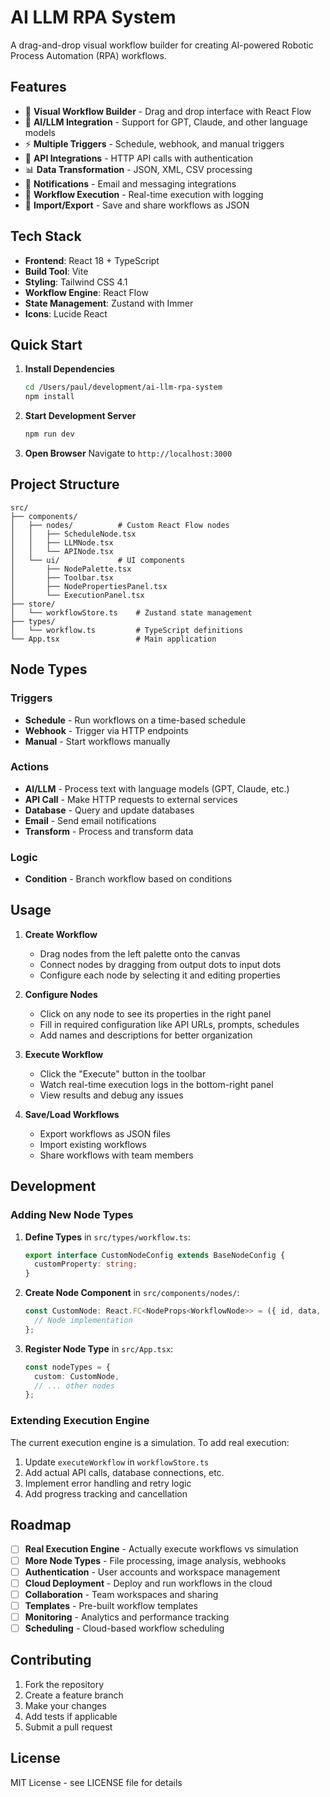 # AI LLM RPA System

A drag-and-drop visual workflow builder for creating AI-powered Robotic Process Automation (RPA) workflows.

## Features

- 🎯 **Visual Workflow Builder** - Drag and drop interface with React Flow
- 🤖 **AI/LLM Integration** - Support for GPT, Claude, and other language models  
- ⚡ **Multiple Triggers** - Schedule, webhook, and manual triggers
- 🔗 **API Integrations** - HTTP API calls with authentication
- 📊 **Data Transformation** - JSON, XML, CSV processing
- 📧 **Notifications** - Email and messaging integrations
- 🏃 **Workflow Execution** - Real-time execution with logging
- 💾 **Import/Export** - Save and share workflows as JSON

## Tech Stack

- **Frontend**: React 18 + TypeScript
- **Build Tool**: Vite
- **Styling**: Tailwind CSS 4.1
- **Workflow Engine**: React Flow
- **State Management**: Zustand with Immer
- **Icons**: Lucide React

## Quick Start

1. **Install Dependencies**
   ```bash
   cd /Users/paul/development/ai-llm-rpa-system
   npm install
   ```

2. **Start Development Server**
   ```bash
   npm run dev
   ```

3. **Open Browser**
   Navigate to `http://localhost:3000`

## Project Structure

```
src/
├── components/
│   ├── nodes/          # Custom React Flow nodes
│   │   ├── ScheduleNode.tsx
│   │   ├── LLMNode.tsx
│   │   └── APINode.tsx
│   └── ui/             # UI components
│       ├── NodePalette.tsx
│       ├── Toolbar.tsx
│       ├── NodePropertiesPanel.tsx
│       └── ExecutionPanel.tsx
├── store/
│   └── workflowStore.ts    # Zustand state management
├── types/
│   └── workflow.ts         # TypeScript definitions
└── App.tsx                 # Main application
```

## Node Types

### Triggers
- **Schedule** - Run workflows on a time-based schedule
- **Webhook** - Trigger via HTTP endpoints
- **Manual** - Start workflows manually

### Actions  
- **AI/LLM** - Process text with language models (GPT, Claude, etc.)
- **API Call** - Make HTTP requests to external services
- **Database** - Query and update databases
- **Email** - Send email notifications
- **Transform** - Process and transform data

### Logic
- **Condition** - Branch workflow based on conditions

## Usage

1. **Create Workflow**
   - Drag nodes from the left palette onto the canvas
   - Connect nodes by dragging from output dots to input dots
   - Configure each node by selecting it and editing properties

2. **Configure Nodes**
   - Click on any node to see its properties in the right panel
   - Fill in required configuration like API URLs, prompts, schedules
   - Add names and descriptions for better organization

3. **Execute Workflow**
   - Click the "Execute" button in the toolbar
   - Watch real-time execution logs in the bottom-right panel
   - View results and debug any issues

4. **Save/Load Workflows**
   - Export workflows as JSON files
   - Import existing workflows
   - Share workflows with team members

## Development

### Adding New Node Types

1. **Define Types** in `src/types/workflow.ts`:
   ```typescript
   export interface CustomNodeConfig extends BaseNodeConfig {
     customProperty: string;
   }
   ```

2. **Create Node Component** in `src/components/nodes/`:
   ```typescript
   const CustomNode: React.FC<NodeProps<WorkflowNode>> = ({ id, data, selected }) => {
     // Node implementation
   };
   ```

3. **Register Node Type** in `src/App.tsx`:
   ```typescript
   const nodeTypes = {
     custom: CustomNode,
     // ... other nodes
   };
   ```

### Extending Execution Engine

The current execution engine is a simulation. To add real execution:

1. Update `executeWorkflow` in `workflowStore.ts`
2. Add actual API calls, database connections, etc.
3. Implement error handling and retry logic
4. Add progress tracking and cancellation

## Roadmap

- [ ] **Real Execution Engine** - Actually execute workflows vs simulation
- [ ] **More Node Types** - File processing, image analysis, webhooks
- [ ] **Authentication** - User accounts and workspace management  
- [ ] **Cloud Deployment** - Deploy and run workflows in the cloud
- [ ] **Collaboration** - Team workspaces and sharing
- [ ] **Templates** - Pre-built workflow templates
- [ ] **Monitoring** - Analytics and performance tracking
- [ ] **Scheduling** - Cloud-based workflow scheduling

## Contributing

1. Fork the repository
2. Create a feature branch
3. Make your changes
4. Add tests if applicable
5. Submit a pull request

## License

MIT License - see LICENSE file for details
